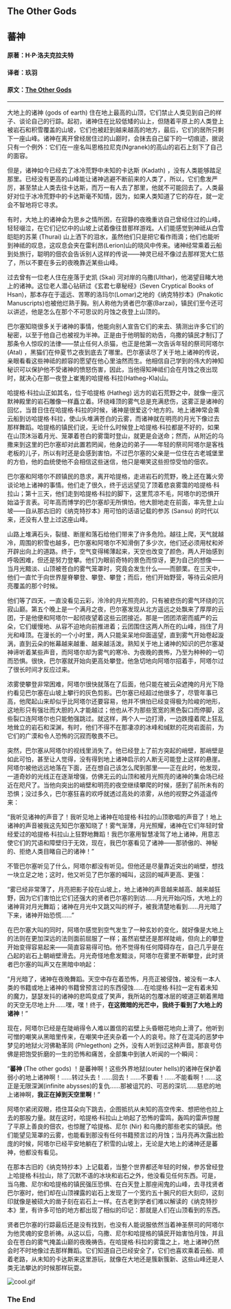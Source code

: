 ## The Other Gods

## 蕃神

#### 原著：H·P·洛夫克拉夫特

#### 译者：玖羽

#### 原文：[The Other Gods](http://www.hplovecraft.com/writings/texts/fiction/og.asp)

---

大地上的诸神 (gods of earth) 住在地上最高的山顶，它们禁止人类见到自己的样子、谈论自己的行踪。起初，诸神住在比较低矮的山上，但随着平原上的人类登上被岩石和积雪覆盖的山坡，它们也被赶到越来越高的地方，最后，它们的居所只剩下一座山峰。诸神在离开曾经居住过的山巅时，会抹去自己留下的一切痕迹，据说只有一个例外：它们在一座名叫恩格拉尼克(Ngranek)的高山的岩石上刻下了自己的面容。

但是，诸神如今已经去了冰冷荒野中未知的卡达斯 (Kadath) ，没有人类能够踏足那里。已经没有更高的山峰能让诸神逃避不断前来的人类了，所以，它们愈发严厉，甚至禁止人类去往卡达斯，而万一有人去了那里，他就不可能回去了。人类最好对位于冰冷荒野中的卡达斯毫不知情，因为，如果人类知道了它的存在，就一定会不智地将它寻求。

有时，大地上的诸神会为思乡之情所困，在寂静的夜晚重访自己曾经住过的山峰，轻轻啜泣，在它们记忆中的山坡上试着像往昔那样游戏。人们能感觉到神祗从白雪皑皑的苏莱 (Thurai) 山上洒下的泪水，虽然他们只是把它看作雨滴；他们也能听到神祗的叹息，这叹息会夹在雷利昂(Lerion)山的晓风中传来。诸神经常乘着云船到处旅行，聪明的佃农会告诉别人这样的传说——神灵已经不像过去那样宽大仁慈了，所以不要在多云的夜晚靠近某些山峰。

过去曾有一位老人住在座落于史凯 (Skai) 河对岸的乌撒(Ulthar)，他渴望目睹大地上的诸神。这位老人潜心钻研过《玄君七章秘经》(Seven Cryptical Books of Hsan)，那本存在于遥远、苦寒的洛玛尔(Lomar)之地的《纳克特抄本》(Pnakotic Manuscripts)也被他烂熟于胸。别人称他为贤者巴尔塞(Barzai)，镇民们至今还可以讲述，他是怎么在那个不可思议的月蚀之夜登上山顶的。

巴尔塞知晓很多关于诸神的事情，他能向别人宣告它们的来去、猜测出许多它们的秘密，以至于他自己也被视为半神。正是由于他明智的劝告，乌撒的镇民才制订了那条令人惊叹的法律——禁止任何人杀猫，也正是他第一次告诉年轻的祭司阿塔尔 (Atal) ，黑猫们在仲夏节之夜到底去了哪里。巴尔塞读尽了关于地上诸神的传说，亲眼看看这些神祗的颜容的愿望在他心里油然而生。他相信自己学到的伟大的神知秘识可以保护他不受诸神的愤怒伤害，因此，当他得知神祗们会在月蚀之夜出现时，就决心在那一夜登上崔嵬的哈提格·科拉(Hatheg-Kla)山。

哈提格·科拉山正如其名，位于哈提格 (Hatheg) 远方的岩石荒野之中，就像一座沉默神殿里的岩石雕像一样矗立着。环绕峰顶的雾气总是充满悲伤，这雾正是诸神的回忆，当昔日住在哈提格·科拉的时候，诸神是很爱这个地方的。地上诸神常会乘云船到访哈提格·科拉，使山头堆满苍白的云雾，而诸神就在明亮的月光下像过去那样舞蹈。哈提格的镇民们说，无论什么时候登上哈提格·科拉都是不好的，如果在山顶沐浴着月光、笼罩着苍白的雾霭时登山，就更是会送命；然而，从附近的乌撒来到这里的巴尔塞却对此置若罔闻，他身边的弟子——年轻的祭司阿塔尔是客栈老板的儿子，所以有时还是会感到害怕，不过巴尔塞的父亲是一位住在古老城堡里的方伯，他的血统使他不会相信这些迷信，他只是嘲笑这些担惊受怕的佃农。

巴尔塞和阿塔尔不顾镇民的恳求，离开哈提格，走进岩石的荒野，晚上还在篝火旁谈论地上诸神的事情。他们走了很久，终于远远望见了顶着悲哀雾霭的哈提格·科拉山；第十三天，他们走到哈提格·科拉的脚下，这里荒凉不毛，阿塔尔的恐惧开始溢于言表。可年高而博学的巴尔塞却无所惧怕，他大胆地走在前面，率先登上山坡——自从那古旧的《纳克特抄本》用可怕的话语记载的参苏 (Sansu) 的时代以来，还没有人登上过这座山峰。

山路上堆满石头，裂缝、断崖和落石给他们带来了许多危险。越往上爬，天气就越冷，周围的积雪也越多，巴尔塞和阿塔尔不知滑倒了多少次，他们还必须用杖和斧开辟出向上的道路。终于，空气变得稀薄起来，天空也改变了颜色，两人开始感到呼吸困难，但还是努力登攀。他们为眼前奇特的景色而惊讶，更为自己的想像——当月光黯淡、山顶被苍白的雾气笼罩时，究竟会发生什么——而颤栗。在三天中，他们一直忙于向世界屋脊攀登、攀登、攀登；而后，他们开始野营，等待云朵把月亮覆盖的那个时候。

他们等了四天，一直没看见云彩，泠泠的月光照亮的，只有被悲伤的雾气环绕的沉寂山巅。第五个晚上是一个满月之夜，巴尔塞发现从北方遥远之处飘来了厚厚的云团，于是他便和阿塔尔一起彻夜望着这些云团接近。那是一团团浓密而威严的云朵，它们缓慢地、从容不迫地向前推进着；云团围住这两人所在的山峰，挡住了月光和峰顶。在漫长的一个小时里，两人只能呆呆地仰面遥望，直到雾气开始卷起漩涡，直到云朵的帐幕越来越重、越来越活泼。熟知关于地上诸神的知识的巴尔塞凝神谛听着某些声音，而阿塔尔却为雾气的寒冷、为夜晚的畏怖，乃至为种种的一切而恐惧。很快，巴尔塞就开始向更高处攀登。他急切地向阿塔尔招着手，阿塔尔过了很长时间才反应过来。

浓雾使攀登非常困难，阿塔尔很快就落在了后面，他只能在被云朵遮掩的月光下隐约看见巴尔塞在山坡上攀行的灰色剪影。巴尔塞已经超过他很多了，尽管年事已高，他爬起山来却似乎比阿塔尔还要容易，他并不惧怕已经变得极为险峻的地形，这地形只有强壮而大胆的人才能越过；他也从不为那些宽宽的黑色裂口而停脚，这些裂口连阿塔尔也只能勉强跳过。就这样，两个人一边打滑，一边跌撞着爬上狂乱地耸立的岩石和深渊，有时，他们不得不在那凄凉的冰峰和缄默的花岗岩面前，为它们的广漠和令人恐怖的沉寂而敬畏不已。

突然，巴尔塞从阿塔尔的视线里消失了。他已经登上了前方突起的峭壁，那峭壁是如此可怕，甚至让人觉得，没有得到地上诸神启示的人断无可能登上这样的悬崖。阿塔尔被他远远地落在下面，还在想自己该怎么爬到那里——正在此时，他发现，一道奇妙的光线正在逐渐增强，仿佛无云的山顶和被月光照亮的诸神的集会场已经近在咫尺了。当他向突出的峭壁和明亮的夜空继续攀爬的时候，感到了前所未有的恐惧；没过多久，巴尔塞狂喜的欢呼就透过高处的浓雾，从他的视野之外遥遥传来：

“我听见诸神的声音了！我听见地上诸神在哈提格·科拉的山顶歌唱的声音了！地上诸神的声音被我这先知巴尔塞知晓了！雾气渐薄，月光照耀，诸神在它们年轻时曾经爱过的哈提格·科拉山上狂野地舞蹈！我巴尔塞用智慧凌驾了地上诸神，用意志使它们的咒语和障壁归于无效，现在，我巴尔塞看见了诸神——那骄傲的、神秘的、拒绝人类目睹自己的诸神！”

不管巴尔塞听见了什么，阿塔尔都没有听见。但他还是尽量靠近突出的峭壁，想找一块立足之地；这时，他又听见了巴尔塞的喊叫，这回的喊声更高、更强：

“雾已经非常薄了，月亮把影子投在山坡上，地上诸神的声音越来越高、越来越狂野，因为它们害怕比它们还强大的贤者巴尔塞的到访……月光开始闪烁，大地上的诸神背对月光舞蹈；诸神在月光中又跳又叫的样子，被我清楚地看到……月光暗了下来，诸神开始恐慌……”

在巴尔塞大叫的同时，阿塔尔感觉到空气发生了一种玄妙的变化，就好像是大地上的法则在更加深远的法则面前屈服了一样；虽然岩壁还是那样陡峭，但向上的攀登开始变得容易起来——简直容易得可怕。他不觉得有任何障碍存在，自己几乎是在凸起的岩石上朝峭壁滑去。月光奇怪地愈发黯淡，阿塔尔在雾里不断攀登，此时贤者巴尔塞的叫声又在黑暗中响起：

“月光暗了，诸神在夜晚舞蹈。天空中存在着恐怖，月亮正被侵蚀，被没有一本人类的书籍或地上诸神的书籍曾预言过的东西侵蚀……在哈提格·科拉一定有着未知的魔力，瑟瑟发抖的诸神的悲鸣变成了笑声，我所站的包覆冰层的坡道正朝着黑暗的天空无尽地上升……嘿，嘿！终于，**在这微暗的光芒中，我终于看到了大地上的诸神**！”

现在，阿塔尔已经是在陡峭得令人难以置信的岩壁上头昏眼花地向上滑了。他听到可憎的嘲笑从黑暗里传来，在嘲笑中还夹杂着一个人的哀号。除了在混沌的恶梦中梦见的地狱火河佛勒革同 (Phlegethon) 之外，没有人听到过这种声音。那哀号仿佛是把饱受折磨的一生的恐怖和痛苦，全部集中到骇人听闻的一个瞬间：

“**蕃神** (The other gods) ！是蕃神啊！这些外界地狱(outer hells)的诸神在保护着弱小的地上诸神啊！……转过头去！……回去！……不要看！……不能看啊！……这正是无限深渊(infinite abysses)的复仇……那被诅咒的、可恶的深坑……慈悲的地上诸神啊，**我正在掉到天空里啊**！”

阿塔尔紧闭双眼，捂住耳朵向下跳去，企图抵抗从未知的高空传来、想把他也拉上去的那股力量。就在这时，哈提格·科拉山上响起了恐怖的雷鸣，轰鸣的雷声惊醒了平原上善良的佃农，也惊醒了哈提格、尼尔 (Nir) 和乌撒的那些老实的镇民。他们能望见笼罩的云雾，也能看到那没有任何书籍预言过的月蚀；当月亮再次露出脸庞的时候，阿塔尔已经平安地躺在了积雪的山坡上，无论是大地上的诸神还是蕃神，他都没有看见。

在那本古旧的《纳克特抄本》上记载着，当整个世界都还年轻的时候，参苏曾经登上哈提格·科拉山，除了沉默不语的冰块和岩石之外，他没看见任何东西。可是，当乌撒、尼尔和哈提格的镇民强压恐惧、在白天登上那座闹鬼的山峰，去寻找贤者巴尔塞时，他们却在山顶裸露的岩石上发现了一个宽约五十腕尺的巨大刻印，这刻印就像是被硕大的凿子刻在岩石上一样。在古老到学者们难以解读的《纳克特抄本》里，有许多可怕的地方都出现了相似的印记：那就是人们在山顶看到的东西。

贤者巴尔塞的行踪最后还是没有找到，也没有人能说服依然当着神圣祭司的阿塔尔为他灵魂的安息祈祷。从这以后，乌撒、尼尔和哈提格的镇民开始害怕月蚀，并且会在苍白的雾气掩盖山巅的夜晚祷告。在哈提格·科拉的雾霭之上，地上诸神仍然会时不时地像过去那样舞蹈。它们知道自己已经安全了，它们也喜欢乘着云船、顺着老路，从未知的卡达斯来这里游玩，就像在大地还是簇新簇新、这些山峰还是人类无法攀达的时候那样玩耍。

![cool.gif](style_emoticons/default/cool.gif)
### The End
